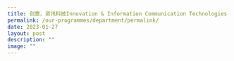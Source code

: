 ```yaml
---
title: 创意、资讯科技Innovation & Information Communication Technologies
permalink: /our-programmes/department/permalink/
date: 2023-01-27
layout: post
description: ""
image: ""
---
```

